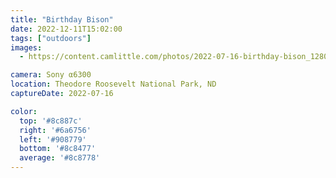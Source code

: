 ```yaml
---
title: "Birthday Bison"
date: 2022-12-11T15:02:00
tags: ["outdoors"]
images:
  - https://content.camlittle.com/photos/2022-07-16-birthday-bison_1280.jpg

camera: Sony α6300
location: Theodore Roosevelt National Park, ND
captureDate: 2022-07-16

color:
  top: '#8c887c'
  right: '#6a6756'
  left: '#908779'
  bottom: '#8c8477'
  average: '#8c8778'
---
```

